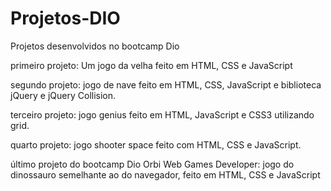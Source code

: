 # Projetos-DIO
Projetos desenvolvidos no bootcamp Dio

primeiro projeto: Um jogo da velha feito em HTML, CSS e JavaScript

segundo projeto: jogo de nave feito em HTML, CSS, JavaScript e biblioteca jQuery e jQuery Collision.

terceiro projeto: jogo genius feito em HTML, JavaScript e CSS3 utilizando grid.

quarto projeto: jogo shooter space feito com HTML, CSS e JavaScript.

último projeto do bootcamp Dio Orbi Web Games Developer: jogo do dinossauro semelhante ao do navegador, feito em HTML, CSS e JavaScript

